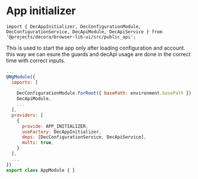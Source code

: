 # App initializer

`import { DecAppInitializer, DecConfigurationModule, DecConfigurationService, DecApiModule, DecApiService } from '@projects/decora/browser-lib-ui/src/public_api';`

This is used to start the app only after loading configuration and account. this way we can esure the guards and decApi usage are done in the correct time with correct inputs.

```javascript
...
@NgModule({
  imports: [
    ...
    DecConfigurationModule.forRoot({ basePath: environment.basePath }),
    DecApiModule,
    ...
  ],
  providers: [
    {
      provide: APP_INITIALIZER,
      useFactory: DecAppInitializer,
      deps: [DecConfigurationService, DecApiService],
      multi: true,
    }
  ],
  ...
})
export class AppModule { }

```

